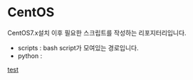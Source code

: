 # CentOS

CentOS7.x설치 이후 필요한 스크립트를 작성하는 리포지터리입니다.

- scripts : bash script가 모여있는 경로입니다.
- python :

[test](scripts/test.md)

